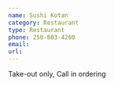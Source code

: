 ```yaml
---
name: Sushi Kotan
category: Restaurant
type: Restaurant
phone: 250-803-4260
email: 
url: 
---
```


Take-out only, Call in ordering
